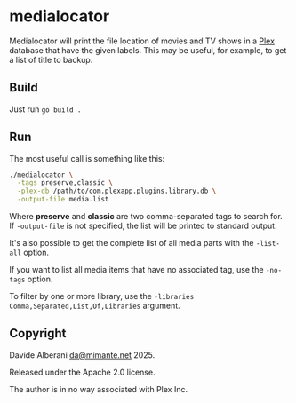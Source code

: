 # medialocator

Medialocator will print the file location of movies and TV shows in a [Plex](https://www.plex.tv/) database that have the given labels. This may be useful, for example, to get a list of title to backup.

## Build

Just run `go build .`

## Run

The most useful call is something like this:

```sh
./medialocator \
  -tags preserve,classic \
  -plex-db /path/to/com.plexapp.plugins.library.db \
  -output-file media.list
```

Where **preserve** and **classic** are two comma-separated tags to search for. If `-output-file` is not specified, the list will be printed to standard output.

It's also possible to get the complete list of all media parts with the `-list-all` option.

If you want to list all media items that have no associated tag, use the `-no-tags` option.

To filter by one or more library, use the `-libraries Comma,Separated,List,Of,Libraries` argument.

## Copyright

Davide Alberani <da@mimante.net> 2025.

Released under the Apache 2.0 license.

The author is in no way associated with Plex Inc.
